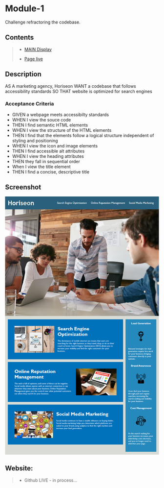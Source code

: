 # Module-1

Challenge refractoring the codebase.

## Contents

> - [MAIN Display](https://github.com/bcot-code/Horiseon-Seo-Company/tree/main#screenshot)
>
> - [Page live](https://github.com/bcot-code/Horiseon-Seo-Company/tree/main#website)

## Description

AS A marketing agency, Horiseon
WANT a codebase that follows accessibility standards
SO THAT website is optimized for search engines

### Acceptance Criteria

- GIVEN a webpage meets accessibilty standards
- WHEN I view the souce code
- THEN I find semantic HTML elements
- WHEN I view the structure of the HTML elements
- THEN I find that the elements follow a logical structure independent of styling and
  positioning
- WHEN I view the icon and image elements
- THEN I find accessible alt attributes
- WHEN I view the heading attributes
- THEN they fall in sequential order
- When I view the title element
- THEN I find a concise, descriptive title

## Screenshot

![The Horiseon company webpage deployment](./assets/images/01-html-css-git-homework-demo.png)

## Website:

> - Github LIVE - in process...

##
